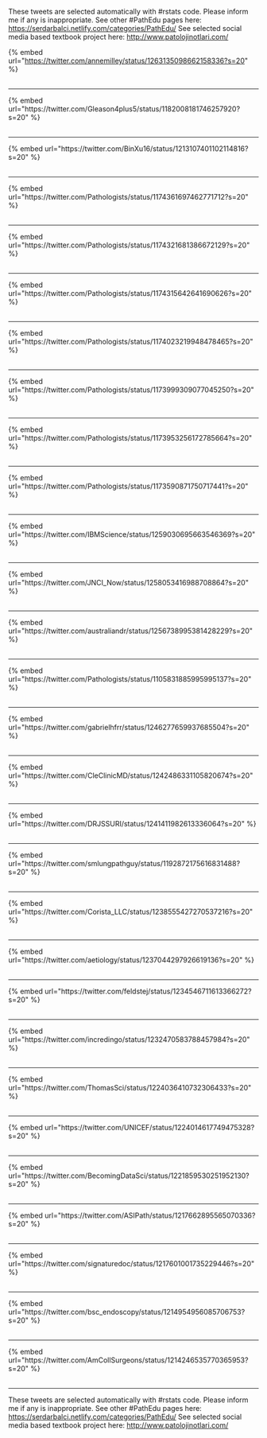 

These tweets are selected automatically with #rstats code. Please inform me if any is inappropriate.
See other #PathEdu pages here: https://serdarbalci.netlify.com/categories/PathEdu/ 
See selected social media based textbook project here: http://www.patolojinotlari.com/

{% embed url="https://twitter.com/annemilley/status/1263135098662158336?s=20" %}<br>
<br>
<hr>
{% embed url="https://twitter.com/Gleason4plus5/status/1182008181746257920?s=20" %}<br>
<br>
<hr>
{% embed url="https://twitter.com/BinXu16/status/1213107401102114816?s=20" %}<br>
<br>
<hr>
{% embed url="https://twitter.com/Pathologists/status/1174361697462771712?s=20" %}<br>
<br>
<hr>
{% embed url="https://twitter.com/Pathologists/status/1174321681386672129?s=20" %}<br>
<br>
<hr>
{% embed url="https://twitter.com/Pathologists/status/1174315642641690626?s=20" %}<br>
<br>
<hr>
{% embed url="https://twitter.com/Pathologists/status/1174023219948478465?s=20" %}<br>
<br>
<hr>
{% embed url="https://twitter.com/Pathologists/status/1173999309077045250?s=20" %}<br>
<br>
<hr>
{% embed url="https://twitter.com/Pathologists/status/1173953256172785664?s=20" %}<br>
<br>
<hr>
{% embed url="https://twitter.com/Pathologists/status/1173590871750717441?s=20" %}<br>
<br>
<hr>
{% embed url="https://twitter.com/IBMScience/status/1259030695663546369?s=20" %}<br>
<br>
<hr>
{% embed url="https://twitter.com/JNCI_Now/status/1258053416988708864?s=20" %}<br>
<br>
<hr>
{% embed url="https://twitter.com/australiandr/status/1256738995381428229?s=20" %}<br>
<br>
<hr>
{% embed url="https://twitter.com/Pathologists/status/1105831885995995137?s=20" %}<br>
<br>
<hr>
{% embed url="https://twitter.com/gabrielhfrr/status/1246277659937685504?s=20" %}<br>
<br>
<hr>
{% embed url="https://twitter.com/CleClinicMD/status/1242486331105820674?s=20" %}<br>
<br>
<hr>
{% embed url="https://twitter.com/DRJSSURI/status/1241411982613336064?s=20" %}<br>
<br>
<hr>
{% embed url="https://twitter.com/smlungpathguy/status/1192872175616831488?s=20" %}<br>
<br>
<hr>
{% embed url="https://twitter.com/Corista_LLC/status/1238555427270537216?s=20" %}<br>
<br>
<hr>
{% embed url="https://twitter.com/aetiology/status/1237044297926619136?s=20" %}<br>
<br>
<hr>
{% embed url="https://twitter.com/feldstej/status/1234546711613366272?s=20" %}<br>
<br>
<hr>
{% embed url="https://twitter.com/incredingo/status/1232470583788457984?s=20" %}<br>
<br>
<hr>
{% embed url="https://twitter.com/ThomasSci/status/1224036410732306433?s=20" %}<br>
<br>
<hr>
{% embed url="https://twitter.com/UNICEF/status/1224014617749475328?s=20" %}<br>
<br>
<hr>
{% embed url="https://twitter.com/BecomingDataSci/status/1221859530251952130?s=20" %}<br>
<br>
<hr>
{% embed url="https://twitter.com/ASIPath/status/1217662895565070336?s=20" %}<br>
<br>
<hr>
{% embed url="https://twitter.com/signaturedoc/status/1217601001735229446?s=20" %}<br>
<br>
<hr>
{% embed url="https://twitter.com/bsc_endoscopy/status/1214954956085706753?s=20" %}<br>
<br>
<hr>
{% embed url="https://twitter.com/AmCollSurgeons/status/1214246535770365953?s=20" %}<br>
<br>
<hr>


These tweets are selected automatically with #rstats code. Please inform me if any is inappropriate.
See other #PathEdu pages here: https://serdarbalci.netlify.com/categories/PathEdu/ 
See selected social media based textbook project here: http://www.patolojinotlari.com/
